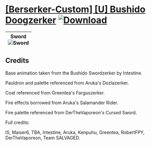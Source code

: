 # [\[Berserker-Custom\] \[U\] Bushido Doogzerker](./) [![Download](https://img.shields.io/badge/Download--red?style=social&logo=github)](https://minhaskamal.github.io/DownGit/#/home?url=https://github.com/Klokinator/FE-Repo/tree/main/Battle%20Animations%2FInfantry%20-%20(Axe)%20Brigs%2C%20Pirates%2C%20Zerkers%2F%5BBerserker-Custom%5D%20%5BU%5D%20Bushido%20Doogzerker)

| <b>Sword</b><br/><img alt="Sword" src="https://git.io/JnOED"/> |
| :---: |

## Credits

Base animation taken from the Bushido Swordzerker by Intestine.

Pauldron and palette referenced from Aruka's Dozlazerker.

Coat referenced from Greentea's Farguszerker.

Fire effects borrowed from Aruka's Salamander Rider.

Fire palette referenced from DerTheVaporeon's Cursed Sword.

Full credits:

IS, Maiser6, TBA, Intestine, Aruka, Kenpuhu, Greentea, RobertFPY, DerTheVaporeon, Team SALVAGED.

